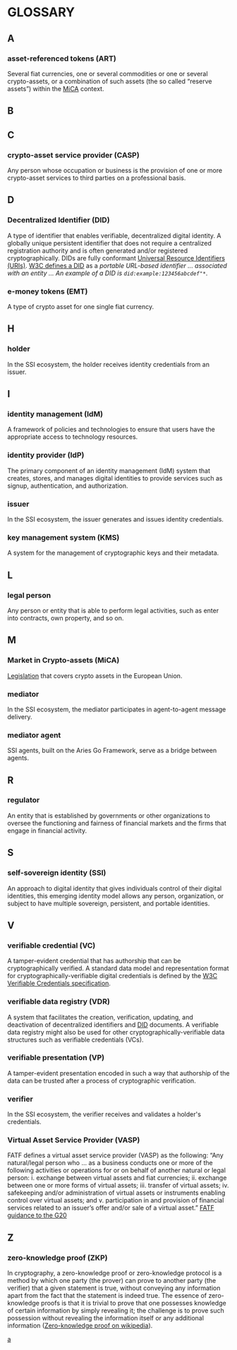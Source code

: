 # GLOSSARY

## A

### asset-referenced tokens (ART)

Several fiat currencies, one or several commodities or one or several
crypto-assets, or a combination of such assets (the so called “reserve assets”) within the [MiCA](#market-in-crypto-assets-mica) context.

## B

## C

### crypto-asset service provider (CASP)

Any person whose occupation or business is the provision of one or more
crypto-asset services to third parties on a professional basis.

## D

### Decentralized Identifier (DID)

A type of identifier that enables verifiable, decentralized digital identity. A globally unique persistent identifier that does not require a centralized registration authority and is often generated and/or registered cryptographically. DIDs are fully conformant [Universal Resource Identifiers (URIs)](https://www.ietf.org/rfc/rfc3986.txt). [W3C defines a DID](https://www.w3.org/TR/did-core/#a-simple-example) as a _portable URL-based identifier ... associated with an entity ... An example of a DID is `did:example:123456abcdef"*`_.  

### e-money tokens (EMT)

A type of crypto asset for one single fiat currency.

## H

### holder

In the SSI ecosystem, the holder receives identity credentials from an issuer.

## I

### identity management (IdM)

A framework of policies and technologies to ensure that users have the appropriate access to technology resources.

### identity provider (IdP)

The primary component of an identity management (IdM) system that creates, stores, and manages digital identities to provide services such as signup, authentication, and authorization.

### issuer

In the SSI ecosystem, the issuer generates and issues identity credentials.

### key management system (KMS)

A system for the management of cryptographic keys and their metadata.

## L

### legal person

Any person or entity that is able to perform legal activities, such as enter into contracts, own property, and so on.

## M

### Market in Crypto-assets (MiCA)

[Legislation](https://eur-lex.europa.eu/legal-content/EN/TXT/?uri=CELEX%3A52020PC0593)
that covers crypto assets in the European Union.

### mediator

In the SSI ecosystem, the mediator participates in agent-to-agent message delivery. 

### mediator agent 

SSI agents, built on the Aries Go Framework, serve as a bridge between agents. 

## R

### regulator

An entity that is established by governments or other organizations to oversee the functioning and fairness of financial markets
and the firms that engage in financial activity.

## S

### self-sovereign identity (SSI)

An approach to digital identity that gives individuals control of their digital
identities, this emerging identity model allows any person, organization, or subject to have multiple sovereign, persistent, and portable identities.

## V

### verifiable credential (VC)

A tamper-evident credential that has authorship that can be cryptographically verified. A standard data model and representation format for cryptographically-verifiable digital credentials is defined by the [W3C Verifiable Credentials specification](https://www.w3.org/TR/did-core/#bib-vc-data-model).

### verifiable data registry (VDR)

A system that facilitates the creation, verification, updating, and deactivation of decentralized identifiers and [DID](#decentralized-identifier-did)
documents. A verifiable data registry might also be used for other cryptographically-verifiable data structures such as
verifiable credentials (VCs).

### verifiable presentation (VP)

A tamper-evident presentation encoded in such a way that authorship of the data can be
trusted after a process of cryptographic verification.

### verifier

In the SSI ecosystem, the verifier receives and validates a holder's credentials.

### Virtual Asset Service Provider (VASP)

FATF defines a virtual asset service provider (VASP) as the following:
“Any natural/legal person who ... as a business conducts one or more of the following activities or operations for or on
behalf of another natural or legal person:
i. exchange between virtual assets and fiat currencies; ii. exchange between one or more forms of virtual assets; iii.
transfer of virtual assets; iv. safekeeping and/or administration of virtual assets or instruments enabling control over
virtual assets; and v. participation in and provision of financial services related to an issuer’s offer and/or sale of
a virtual
asset.” [FATF guidance to the G20](https://www.fatf-gafi.org/publications/virtualassets/documents/report-g20-so-called-stablecoins-june-2020.html)

## Z

### zero-knowledge proof (ZKP)

In cryptography, a zero-knowledge proof or zero-knowledge protocol is a method by which one party (the prover) can prove to another party (the verifier) that a given statement is true, without conveying any information apart from the fact that the statement is indeed true. The essence of zero-knowledge proofs is that it is trivial to prove that one possesses knowledge of certain information by simply revealing it; the challenge is to prove such possession without revealing the information itself or any additional information ([Zero-knowledge proof on wikipedia](https://en.wikipedia.org/wiki/Zero-knowledge_proof)).

[a](#zero-knowledge-proof-zkp)
